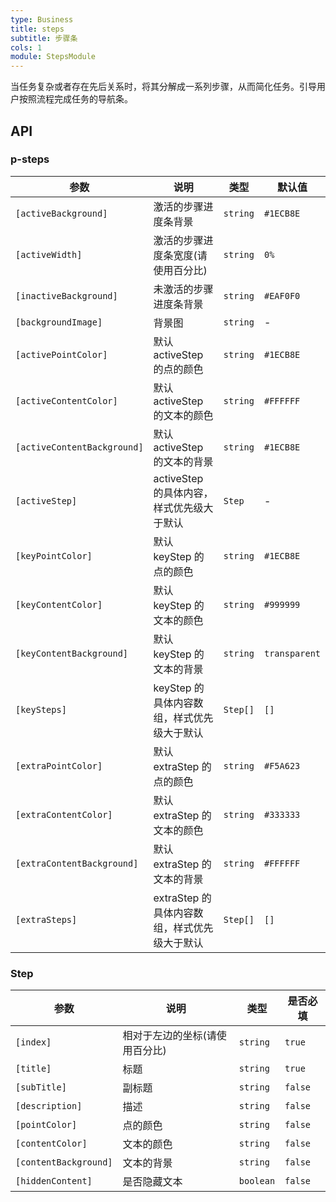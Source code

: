 ```yaml
---
type: Business
title: steps
subtitle: 步骤条
cols: 1
module: StepsModule
---
```


当任务复杂或者存在先后关系时，将其分解成一系列步骤，从而简化任务。引导用户按照流程完成任务的导航条。

## API

### p-steps

| 参数                        | 说明                                         | 类型     | 默认值        |
| --------------------------- | -------------------------------------------- | -------- | ------------- |
| `[activeBackground]`        | 激活的步骤进度条背景                         | `string` | `#1ECB8E`     |
| `[activeWidth]`             | 激活的步骤进度条宽度(请使用百分比)           | `string` | `0%`          |
| `[inactiveBackground]`      | 未激活的步骤进度条背景                       | `string` | `#EAF0F0`     |
| `[backgroundImage]`         | 背景图                                       | `string` | -             |
| `[activePointColor]`        | 默认 activeStep 的点的颜色                   | `string` | `#1ECB8E`     |
| `[activeContentColor]`      | 默认 activeStep 的文本的颜色                 | `string` | `#FFFFFF`     |
| `[activeContentBackground]` | 默认 activeStep 的文本的背景                 | `string` | `#1ECB8E`     |
| `[activeStep]`              | activeStep 的具体内容，样式优先级大于默认    | `Step`   | -             |
| `[keyPointColor]`           | 默认 keyStep 的点的颜色                      | `string` | `#1ECB8E`     |
| `[keyContentColor]`         | 默认 keyStep 的文本的颜色                    | `string` | `#999999`     |
| `[keyContentBackground]`    | 默认 keyStep 的文本的背景                    | `string` | `transparent` |
| `[keySteps]`                | keyStep 的具体内容数组，样式优先级大于默认   | `Step[]` | `[]`          |
| `[extraPointColor]`         | 默认 extraStep 的点的颜色                    | `string` | `#F5A623`     |
| `[extraContentColor]`       | 默认 extraStep 的文本的颜色                  | `string` | `#333333`     |
| `[extraContentBackground]`  | 默认 extraStep 的文本的背景                  | `string` | `#FFFFFF`     |
| `[extraSteps]`              | extraStep 的具体内容数组，样式优先级大于默认 | `Step[]` | `[]`          |

### Step

| 参数                  | 说明                           | 类型      | 是否必填 |
| --------------------- | ------------------------------ | --------- | -------- |
| `[index]`             | 相对于左边的坐标(请使用百分比) | `string`  | `true`   |
| `[title]`             | 标题                           | `string`  | `true`   |
| `[subTitle]`          | 副标题                         | `string`  | `false`  |
| `[description]`       | 描述                           | `string`  | `false`  |
| `[pointColor]`        | 点的颜色                       | `string`  | `false`  |
| `[contentColor]`      | 文本的颜色                     | `string`  | `false`  |
| `[contentBackground]` | 文本的背景                     | `string`  | `false`  |
| `[hiddenContent]`     | 是否隐藏文本                   | `boolean` | `false`  |
